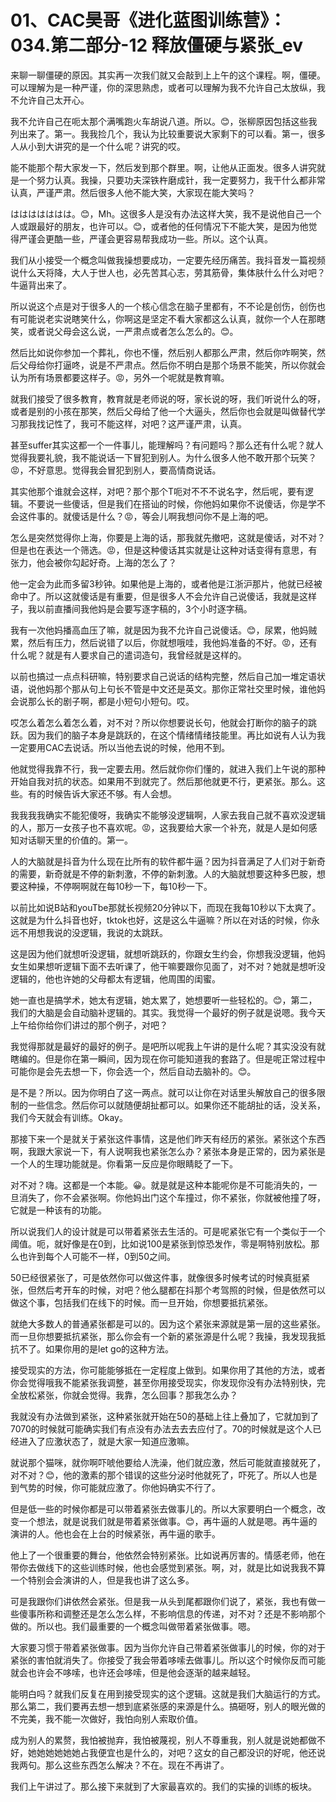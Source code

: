# 01、CAC昊哥《进化蓝图训练营》：034.第二部分-12 释放僵硬与紧张_ev

来聊一聊僵硬的原因。其实再一次我们就又会敲到上上午的这个课程。啊，僵硬。可以理解为是一种严谨，你的深思熟虑，或者可以理解为我不允许自己太放纵，我不允许自己太开心。

我不允许自己在呃太那个满嘴跑火车胡说八道。所以。😊，张柳原因包括这些我列出来了。第一。我我捡几个，我认为比较重要说大家剩下的可以看。第一，很多人从小到大讲究的是一个什么呢？讲究的哎。

能不能那个帮大家发一下，然后发到那个群里。啊，让他从正面发。很多人讲究就是一个努力认真。我操，只要功夫深铁杵磨成针，我一定要努力，我干什么都非常认真，严谨严肃。然后很多人他不能大笑，大家现在能大笑吗？

ははははははは。😊，Mh。这很多人是没有办法这样大笑，我不是说他自己一个人或跟最好的朋友，也许可以。😊，或者他的任何情况下不能大笑，是因为他觉得严谨会更酷一些，严谨会更容易帮我成功一些。所以。这个认真。

我们从小接受一个概念叫做我操想要成功，一定要先经历痛苦。我抖音发一篇视频说什么天将降，大人于世人也，必先苦其心志，劳其筋骨，集体肤什么什么对吧？牛逼背出来了。

所以说这个点是对于很多人的一个核心信念在脑子里都有，不不论是创伤，创伤也有可能说老实说瞎笑什么，你啊这是坚定不看大家都这么认真，就你一个人在那瞎笑，或者说父母会这么说，一严肃点或者怎么怎么的。😊。

然后比如说你参加一个葬礼，你也不懂，然后别人都那么严肃，然后你咋啊笑，然后父母给你打逼咚，说是不严肃点。然后你不明白是那个场景不能笑，所以你就会认为所有场景都要这样子。😡，另外一个呢就是教育嘛。

就我们接受了很多教育，教育就是老师说的呀，家长说的呀，我们听说什么的呀，或者是别的小孩在那笑，然后父母给了他一个大逼头，然后你也会就是叫做替代学习那我找记性了，我可不能这样，对吧？这严谨严肃，认真。

甚至suffer其实这都一个一件事儿，能理解吗？有问题吗？那么还有什么呢？就人觉得我要礼貌，我不能说话一下冒犯到别人。为什么很多人他不敢开那个玩笑？😡，不好意思。觉得我会冒犯到别人，要高情商说话。

其实他那个谁就会这样，对吧？那个那个T呃对不不不说名字，然后呢，要有逻辑。不要说一些傻话，但是我们在搭讪的时候，你他妈如果你不说傻话，你是学不会这件事的。就傻话是什么？😡，等会儿啊我想问你不是上海的吧。

怎么是突然觉得你上海，你要是上海的话，那我就先撤吧，这就是傻话，对不对？但是也在表达一个筛选。😡，但是这种傻话其实就是让这种对话变得有意思，有张力，他会被你勾起好奇。上海的怎么了？

他一定会为此而多留3秒钟。如果他是上海的，或者他是江浙沪那片，他就已经被命中了。所以这就傻话是有重要，但是很多人不会允许自己说傻话，我就是这样子，我以前直播间我他妈是会要写逐字稿的，3个小时逐字稿。

我有一次他妈播高血压了嘛，就是因为我不允许自己说傻话。😊，尿累，他妈贼累，然后有压力，然后说错了以后，你就想哦哇，我他妈准备的不好。😡，还有什么呢？就是有人要求自己的遣词造句，我曾经就是这样的。

以前也搞过一点点科研嘛，特别要求自己说话的结构完整，然后自己加一堆定语状语，说他妈那个那从句上句长不管是中文还是英文。那你正常社交里时候，谁他妈会说那么长的剧子啊，都是小短句小短句。哎。

哎怎么着怎么着怎么着，对不对？所以你想要说长句，他就会打断你的脑子的跳跃。因为我们的脑子本身是跳跃的，在这个情绪情绪技能里。再比如说有人认为我一定要用CAC去说话。所以当他去说的时候，他用不到。

他就觉得我靠不行，我一定要去用。然后就你你们懂的，就进入我们上午说的那种开始自我对抗的状态。如果用不到就完了。然后那他就更不行，更紧张。那么。这些。有的时候告诉大家还不够。有人会想。

我我我我确实不能犯傻呀，我确实不能够没逻辑啊，人家去我自己就不喜欢没逻辑的人，那万一女孩子也不喜欢呢。😡，这我要给大家一个补充，就是人是如何感知对话聊天里的价值的。第一。

人的大脑就是抖音为什么现在比所有的软件都牛逼？因为抖音满足了人们对于新奇的需要，新奇就是不停的新刺激，不停的新刺激。人的大脑就想要这种多巴胺，想要这种操，不停啊啊就在每10秒一下，每10秒一下。

以前比如说B站和youTbe那就长视频20分钟以下，而现在我每10秒以下太爽了。这就是为什么抖音也好，tktok也好，这是这么牛逼嘛？所以在对话的时候，你永远不用想我说的没逻辑，我说的太跳跃。

这是因为他们就想听没逻辑，就想听跳跃的，你跟女生约会，你想我没逻辑，他妈女生如果想听逻辑下面不去听课了，他干嘛要跟你见面了，对不对？她就是想听没逻辑的，他也许她的父母都太有逻辑，他周围的闺蜜。

她一直也是搞学术，她太有逻辑，她太累了，她想要听一些轻松的。😊，第二，我们的大脑是会自动脑补逻辑的。其实。我觉得一个最好的例子就是说嗯。我今天上午给你给你们讲过的那个例子，对吧？

我觉得那就是最好的最好的例子。是吧所以呢我上午讲的是什么呢？其实没没有就瞎编的。但是你在第一瞬间，因为现在你可能知道我的套路了。但是呢正常过程中可能你是会先去想一下，你会选一个，然后自动去脑补的。😊。

是不是？所以。因为你明白了这一两点。就可以让你在对话里头解放自己的很多限制的一些信念。然后你可以就随便胡扯都可以。如果你还不能胡扯的话，没关系，我们今天就会有训练。Okay。

那接下来一个是就关于紧张这件事情，这是他们昨天有经历的紧张。紧张这个东西啊，我跟大家说一下，有人说啊我也紧张怎么办？紧张本身是正常的，因为紧张是一个人的生理功能就是。你看第一反应是你眼睛眨了一下。

对不对？嗨。这都是一个本能。😀。就是就是这种本能呢你是不可能消失的，一旦消失了，你不会紧张啊。你他妈出门这个车撞过，你不紧张，你就被他撞了呀，它就是一种该有的功能。

所以说我们人的设计就是可以带着紧张去生活的。可是呢紧张它有一个类似于一个阈值。呃，就好像是在0到，比如说100是紧张到惊恐发作，零是啊特别放松。那么也许到每个人可能不一样，0到50之间。

50已经很紧张了，可是依然你可以做这件事，就像很多时候考试的时候真挺紧张，但然后考开车的时候，对吧？他么腿都在抖那个考驾照的时候，但是依然可以做这个事，包括我们在线下的时候。而一旦开始，你想要抵抗紧张。

就绝大多数人的普通紧张都是可以的。因为这个紧张来源就是第一层的这些紧张。而一旦你想要抵抗紧张，那么你会有一个新的紧张源是什么呢？我操，我发现我抵抗不了。如果你用的是let go的这种方法。

接受现实的方法，你可能能够抵在一定程度上做到。如果你用了其他的方法，或者你会觉得哦我不能紧张我调整，甚至你用接受现实，你发现你没有办法特别快，完全放松紧张，你就会觉得。我靠，怎么回事？那我怎么办？

我就没有办法做到紧张，这种紧张就开始在50的基础上往上叠加了，它就加到了7070的时候就可能确实我们有点没有办法去去去应付了。70的时候就是这个人已经进入了应激状态了，就是大家一知道应激嘛。

就说那个猫咪，就你啊吓唬他要给人洗澡，他们就应激，然后可能就直接就死了，对不对？😊，他的激素的那个错误的这些分泌时他就死了，吓死了。所以人也是到气势的时候，你可能就应激了。你他妈确实不行了。

但是低一些的时候你都是可以带着紧张去做事儿的。所以大家要明白一个概念，改变一个想法，就是说我们就是带着紧张做事。😊，再牛逼的人就是嗯。再牛逼的演讲的人。他也会在上台的时候紧张，再牛逼的歌手。

他上了一个很重要的舞台，他依然会特别紧张。比如说再厉害的。情感老师，他在带你去做线下的这些训练时候，他也会感觉到紧张。啊，对，就是比如说我我不算一个特别会会演讲的人，但是我也讲了这么多。

可是我跟你们讲依然会紧张。但是我一从头到尾都跟你们说了，紧张，我也有做一些傻事所称和调整还是怎么怎么样，不影响信息的传递，对不对？还是不影响那个做的。所以也。我们最重要的一个概念叫做带着紧张做事。嗯。

大家要习惯于带着紧张做事。因为当你允许自己带着紧张做事儿的时候，你的对于紧张的害怕就消失了。你接受了我会带着哆嗦去做事儿。所以这个时候你反而可能就会也许会不哆嗦，也许还会哆嗦，但是他会逐渐的越来越轻。

能明白吗？就我们反复在用到接受现实的这个逻辑。这就是我们大脑运行的方式。那么第二，我们要再去想一想到底紧张感的来源是什么。搞砸呀，别人的眼光做的不完美，我不能一次做好，我怕向别人索取价值。

成为别人的累赘，我怕被抛弃，我怕被蔑视，别人不尊重我，别人就是说她都做不好，她她她她她她占我便宜也是什么的，对吧？这女的自己都没识的好呢，他还说我两句。那么这些东西怎么解决？不在。现在不再讲了。

我们上午讲过了。那么接下来就到了大家最喜欢的。我们的实操的训练的板块。